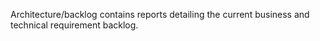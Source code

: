 Architecture/backlog contains reports detailing the current business and technical requirement backlog.

